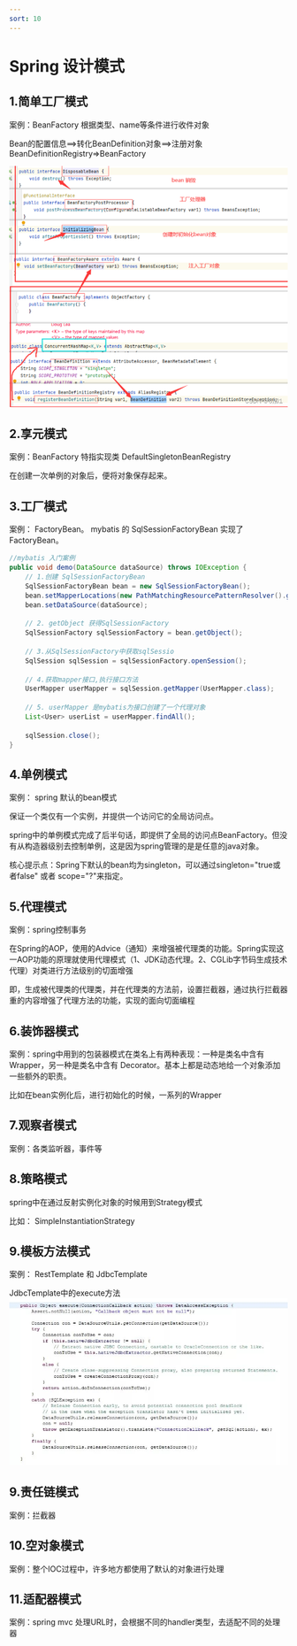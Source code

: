 ```yaml
---
sort: 10
---
```

# Spring 设计模式

## 1.简单工厂模式
案例：BeanFactory 根据类型、name等条件进行收件对象

Bean的配置信息==>转化BeanDefinition对象==>注册对象BeanDefinitionRegistry=>BeanFactory

![](img/media/60a8d96d.png)

## 2.享元模式
案例：BeanFactory 特指实现类 DefaultSingletonBeanRegistry

在创建一次单例的对象后，便将对象保存起来。

## 3.工厂模式
案例： FactoryBean。 mybatis 的 SqlSessionFactoryBean 实现了 FactoryBean。
```java
//mybatis 入门案例
public void demo(DataSource dataSource) throws IOException {
    // 1.创建 SqlSessionFactoryBean
    SqlSessionFactoryBean bean = new SqlSessionFactoryBean();
    bean.setMapperLocations(new PathMatchingResourcePatternResolver().getResources("classpath*:mapper/*Mapper.xml"));
    bean.setDataSource(dataSource);
    
    // 2. getObject 获得SqlSessionFactory
    SqlSessionFactory sqlSessionFactory = bean.getObject();
    
    // 3.从SqlSessionFactory中获取sqlSessio
    SqlSession sqlSession = sqlSessionFactory.openSession();
    
    // 4.获取mapper接口,执行接口方法
    UserMapper userMapper = sqlSession.getMapper(UserMapper.class);
    
    // 5. userMapper 是mybatis为接口创建了一个代理对象
    List<User> userList = userMapper.findAll();
    
    sqlSession.close();
}
```

## 4.单例模式
案例： spring 默认的bean模式

保证一个类仅有一个实例，并提供一个访问它的全局访问点。

spring中的单例模式完成了后半句话，即提供了全局的访问点BeanFactory。但没有从构造器级别去控制单例，这是因为spring管理的是是任意的java对象。

核心提示点：Spring下默认的bean均为singleton，可以通过singleton="true或者false"  或者 scope="?"来指定。

## 5.代理模式
案例：spring控制事务

在Spring的AOP，使用的Advice（通知）来增强被代理类的功能。Spring实现这一AOP功能的原理就使用代理模式（1、JDK动态代理。2、CGLib字节码生成技术代理）对类进行方法级别的切面增强

即，生成被代理类的代理类，并在代理类的方法前，设置拦截器，通过执行拦截器重的内容增强了代理方法的功能，实现的面向切面编程

## 6.装饰器模式
案例：spring中用到的包装器模式在类名上有两种表现：一种是类名中含有Wrapper，另一种是类名中含有 Decorator。基本上都是动态地给一个对象添加一些额外的职责。

比如在bean实例化后，进行初始化的时候，一系列的Wrapper

## 7.观察者模式  
案例：各类监听器，事件等


## 8.策略模式

spring中在通过反射实例化对象的时候用到Strategy模式

比如： SimpleInstantiationStrategy



## 9.模板方法模式  
案例： RestTemplate 和 JdbcTemplate

JdbcTemplate中的execute方法
![d45ab4c33dde7299af0e1385d226dcf5](img/media/image6.jpeg)

## 9.责任链模式
案例：拦截器

## 10.空对象模式
案例：整个IOC过程中，许多地方都使用了默认的对象进行处理

## 11.适配器模式
案例：spring mvc 处理URL时，会根据不同的handler类型，去适配不同的处理器